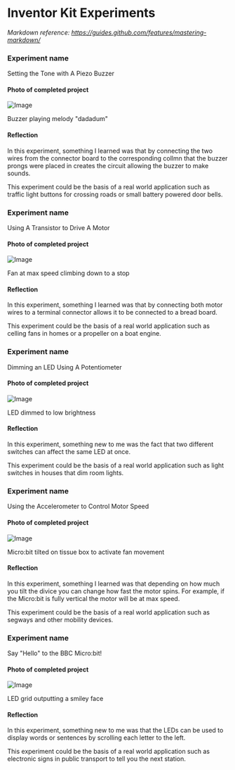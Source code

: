 # Inventor Kit Experiments

*Markdown reference: https://guides.github.com/features/mastering-markdown/*

### Experiment name ###

Setting the Tone with A Piezo Buzzer

#### Photo of completed project ####

![Image](Experiment1.jpg)

Buzzer playing melody "dadadum"

#### Reflection ####

In this experiment, something I learned was that by connecting the two wires from the connector board to the corresponding collmn that the buzzer prongs were placed in creates the circuit allowing the buzzer to make sounds.

This experiment could be the basis of a real world application such as traffic light buttons for crossing roads or small battery powered door bells. 

### Experiment name ###

Using A Transistor to Drive A Motor

#### Photo of completed project ####

![Image](Experiment2.jpg)

Fan at max speed climbing down to a stop 

#### Reflection ####

In this experiment, something I learned was that by connecting both motor wires to a terminal connector allows it to be connected to a bread board.

This experiment could be the basis of a real world application such as celling fans in homes or a propeller on a boat engine.

### Experiment name ###

Dimming an LED Using A Potentiometer

#### Photo of completed project ####

![Image](Experiment3.jpg)

LED dimmed to low brightness 

#### Reflection ####

In this experiment, something new to me was the fact that two different switches can affect the same LED at once.

This experiment could be the basis of a real world application such as light switches in houses that dim room lights.

### Experiment name ###

Using the Accelerometer to Control Motor Speed

#### Photo of completed project ####

![Image](Experiment4.jpg)

Micro:bit tilted on tissue box to activate fan movement

#### Reflection ####

In this experiment, something I learned was that depending on how much you tilt the divice you can change how fast the motor spins. For example, if the Micro:bit is fully vertical the motor will be at max speed. 

This experiment could be the basis of a real world application such as segways and other mobility devices.

### Experiment name ###

Say "Hello" to the BBC Micro:bit!

#### Photo of completed project ####

![Image](Experiment5.jpg)

LED grid outputting a smiley face 

#### Reflection ####

In this experiment, something new to me was that the LEDs can be used to display words or sentences by scrolling each letter to the left.

This experiment could be the basis of a real world application such as electronic signs in public transport to tell you the next station.

